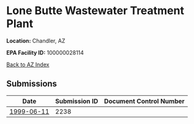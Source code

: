 # Lone Butte Wastewater Treatment Plant

**Location:** Chandler, AZ

**EPA Facility ID:** 100000028114

[Back to AZ Index](../../index.md)

## Submissions

| Date | Submission ID | Document Control Number |
|------|--------------|-------------------------|
| [1999-06-11](submissions/2238.md) | 2238 |  |
